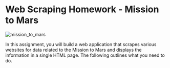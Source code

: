# Web Scraping Homework - Mission to Mars

![mission_to_mars](https://user-images.githubusercontent.com/82190357/133738264-30fdb6d5-2d5a-4f31-847e-497d4abfdbac.png)

In this assignment, you will build a web application that scrapes various websites for data related to the Mission to Mars and displays the information in a single HTML page. The following outlines what you need to do.

